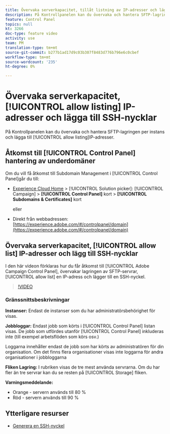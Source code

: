 ```yaml
---
title: Övervaka serverkapacitet, tillåt listning av IP-adresser och lägga till SSH-nycklar
description: På Kontrollpanelen kan du övervaka och hantera SFTP-lagringen per instans och lägga till IP-adresser i tillåtelselista.
feature: Control Panel
topics: null
kt: 3266
doc-type: feature video
activity: use
team: PM
translation-type: tm+mt
source-git-commit: b277b1ad17d9c03b307f8483d776b796e6c0cbef
workflow-type: tm+mt
source-wordcount: '235'
ht-degree: 0%

---
```



# Övervaka serverkapacitet, [!UICONTROL allow listing] IP-adresser och lägga till SSH-nycklar

På Kontrollpanelen kan du övervaka och hantera SFTP-lagringen per instans och lägga till [!UICONTROL allow listing]IP-adresser.

## Åtkomst till [!UICONTROL Control Panel] hantering av underdomäner

Om du vill få åtkomst till Subdomain Management i [!UICONTROL Control Panel]går du till:

* [Experience Cloud Home](https://experience.adobe.com/#/home) > [!UICONTROL Solution picker]: [!UICONTROL Campaign] > **[!UICONTROL Control Panel]** kort > **[!UICONTROL Subdomains & Certificates]** kort

   eller
* Direkt från webbadressen: [https://experience.adobe.com/#/controlpanel/domain](https://experience.adobe.com/#/controlpanel/domain)

## Övervaka serverkapacitet, [!UICONTROL allow list] IP-adresser och lägg till SSH-nycklar

I den här videon förklaras hur du får åtkomst till [!UICONTROL Adobe Campaign Control Panel], övervakar lagringen av SFTP-servrar, [!UICONTROL allow list] en IP-adress och lägger till en SSH-nyckel.

>[!VIDEO](https://video.tv.adobe.com/v/27270?quality=12)

### Gränssnittsbeskrivningar

**Instanser:** Endast de instanser som du har administratörsbehörighet för visas.

**Jobbloggar:** Endast jobb som körts i [!UICONTROL Control Panel] listan visas. De jobb som utfördes utanför [!UICONTROL Control Panel] inkluderas inte (till exempel arbetsflöden som körs osv.)

Loggarna innehåller endast de jobb som har körts av administratören för din organisation. Om det finns flera organisationer visas inte loggarna för andra organisationer i jobbloggarna

**Fliken Lagring:** I rubriken visas de tre mest använda servrarna. Om du har fler än tre servrar kan du se resten på [!UICONTROL Storage] fliken.

**Varningsmeddelande:**

* Orange - servern används till 80 %
* Röd - servern används till 90 %

## Ytterligare resurser

* [Generera en SSH-nyckel](/help/administrating/control-panel/generate-ssh-key.md)
